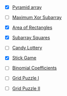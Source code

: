 - [x] [Pyramid array](https://cses.fi/problemset/task/1747)
- [ ] [Maximum Xor Subarray](https://cses.fi/problemset/task/1655)
- [x] [Area of Rectangles](https://cses.fi/problemset/task/1741)
- [x] [Subarray Squares](https://cses.fi/problemset/task/2086)
- [ ] [Candy Lottery](https://cses.fi/problemset/task/1727)
- [x] [Stick Game](https://cses.fi/problemset/task/1729)
- [ ] [Binomial Coefficients](https://cses.fi/problemset/task/1079)
- [ ] [Grid Puzzle I](https://cses.fi/problemset/task/2432)
- [ ] [Grid Puzzle II](https://cses.fi/problemset/task/2131)

